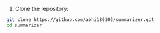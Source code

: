 1. Clone the repository:
```bash
git clone https://github.com/abhi180105/summarizer.git
cd summarizer
